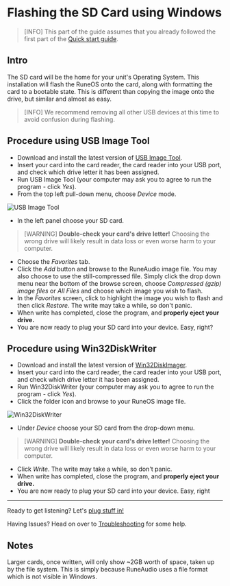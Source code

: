# Flashing the SD Card using Windows

> [INFO] This part of the guide assumes that you already followed the first part of the [Quick start guide](quick-start-guide.md).

## Intro

The SD card will be the home for your unit's Operating System. This installation will flash the RuneOS onto the card, along with formatting the card to a bootable state. This is different than copying the image onto the drive, but similar and almost as easy.

> [INFO] We recommend removing all other USB devices at this time to avoid confusion during flashing.

## Procedure using USB Image Tool

 - Download and install the latest version of [USB Image Tool](http://www.alexpage.de/usb-image-tool/download/).
 - Insert your card into the card reader, the card reader into your USB port, and check which drive letter it has been assigned.
 - Run USB Image Tool (your computer may ask you to agree to run the program - click *Yes*).
 - From the top left pull-down menu, choose *Device* mode.

 ![USB Image Tool](https://lh3.googleusercontent.com/-MFlqKBod9rM/VEX_SUPsXFI/AAAAAAAAAFQ/rgyxVuaB7z0/s0/usbit.gif "usbit.gif")
 
 - In the left panel choose your SD card. 

> [WARNING] **Double-check your card's drive letter!** Choosing the wrong drive will likely result in data loss or even worse harm to your computer.

 - Choose the *Favorites* tab.
 - Click the *Add* button and browse to the RuneAudio image file. You may also choose to use the still-compressed file. Simply click the drop down menu near the bottom of the browse screen, choose *Compressed (gzip) image files* or *All Files* and choose which image you wish to flash.
 - In the *Favorites* screen, click to highlight the image you wish to flash and then click *Restore*. The write may take a while, so don't panic.
 - When write has completed, close the program, and **properly eject your drive.** 
 - You are now ready to plug your SD card into your device. Easy, right?
  
## Procedure using Win32DiskWriter

 - Download and install the latest version of [Win32DiskImager](http://sourceforge.net/projects/win32diskimager/).
 - Insert your card into the card reader, the card reader into your USB port, and check which drive letter it has been assigned.
 - Run Win32DiskWriter (your computer may ask you to agree to run the program - click *Yes*).
 - Click the folder icon and browse to your RuneOS image file.  

 ![Win32DiskWriter](https://lh5.googleusercontent.com/-GnGpJcdFTLc/VEsuN89OkOI/AAAAAAAAAGA/-n57YFMH7EU/s0/W32DI.png "W32DI.png")

 - Under *Device* choose your SD card from the drop-down menu. 

> [WARNING] **Double-check your card's drive letter!** Choosing the wrong drive will likely result in data loss or even worse harm to your computer.

 - Click *Write*. The write may take a while, so don't panic.
 - When write has completed, close the program, and **properly eject your drive.** 
 - You are now ready to plug your SD card into your device. Easy, right

***

Ready to get listening? Let's [plug stuff in!](http://www.runeaudio.com/documentation/quick-start/quick-start-guide/#prepare-the-device)

Having Issues? Head on over to [Troubleshooting](http://www.runeaudio.com/documentation/troubleshooting/common-troubleshooting/) for some help.

## Notes

Larger cards, once written, will only show ~2GB worth of space, taken up by the file system. This is simply because RuneAudio uses a file format which is not visible in Windows.
